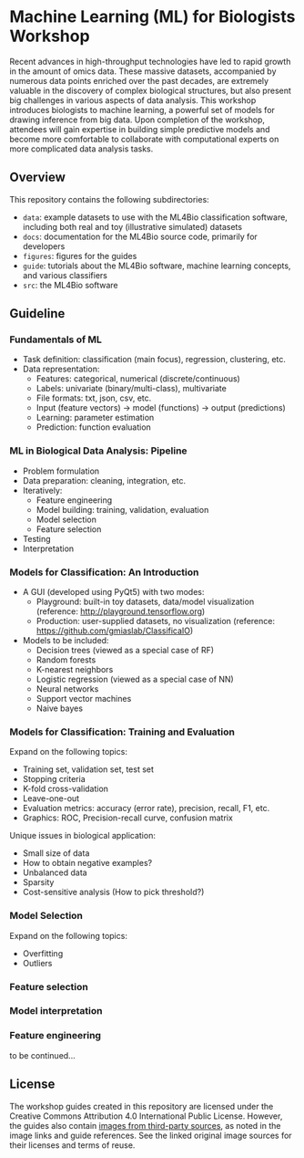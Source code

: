 # Machine Learning (ML) for Biologists Workshop

Recent advances in high-throughput technologies have led to rapid growth in the amount of omics data.
These massive datasets, accompanied by numerous data points enriched over the past decades, are extremely valuable in the discovery of complex biological structures, but also present big challenges in various aspects of data analysis.
This workshop introduces biologists to machine learning, a powerful set of models for drawing inference from big data.
Upon completion of the workshop, attendees will gain expertise in building simple predictive models and become more comfortable to collaborate with computational experts on more complicated data analysis tasks.

## Overview
This repository contains the following subdirectories:
- `data`: example datasets to use with the ML4Bio classification software, including both real and toy (illustrative simulated) datasets
- `docs`: documentation for the ML4Bio source code, primarily for developers
- `figures`: figures for the guides
- `guide`: tutorials about the ML4Bio software, machine learning concepts, and various classifiers
- `src`: the ML4Bio software

## Guideline

### Fundamentals of ML

* Task definition: classification (main focus), regression, clustering, etc.
* Data representation:
  * Features: categorical, numerical (discrete/continuous)
  * Labels: univariate (binary/multi-class), multivariate
  * File formats: txt, json, csv, etc.
  * Input (feature vectors) -> model (functions) -> output (predictions)
  * Learning: parameter estimation
  * Prediction: function evaluation

### ML in Biological Data Analysis: Pipeline

* Problem formulation
* Data preparation: cleaning, integration, etc.
* Iteratively:
  * Feature engineering
  * Model building: training, validation, evaluation
  * Model selection
  * Feature selection
* Testing
* Interpretation

### Models for Classification: An Introduction

* A GUI (developed using PyQt5) with two modes:
  * Playground: built-in toy datasets, data/model visualization
    (reference: http://playground.tensorflow.org)
  * Production: user-supplied datasets, no visualization
    (reference: https://github.com/gmiaslab/ClassificaIO)
* Models to be included:
  * Decision trees (viewed as a special case of RF)
  * Random forests
  * K-nearest neighbors
  * Logistic regression (viewed as a special case of NN)
  * Neural networks
  * Support vector machines
  * Naive bayes

### Models for Classification: Training and Evaluation

Expand on the following topics:
* Training set, validation set, test set
* Stopping criteria
* K-fold cross-validation
* Leave-one-out
* Evaluation metrics: accuracy (error rate), precision, recall, F1, etc.
* Graphics: ROC, Precision-recall curve, confusion matrix

Unique issues in biological application:
* Small size of data
* How to obtain negative examples?
* Unbalanced data
* Sparsity
* Cost-sensitive analysis (How to pick threshold?)

### Model Selection

Expand on the following topics:
* Overfitting
* Outliers

### Feature selection

### Model interpretation

### Feature engineering


to be continued...

## License

The workshop guides created in this repository are licensed under the Creative Commons Attribution 4.0 International Public License.
However, the guides also contain [images from third-party sources](figures/third_party_figures), as noted in the image links and guide references.
See the linked original image sources for their licenses and terms of reuse.
